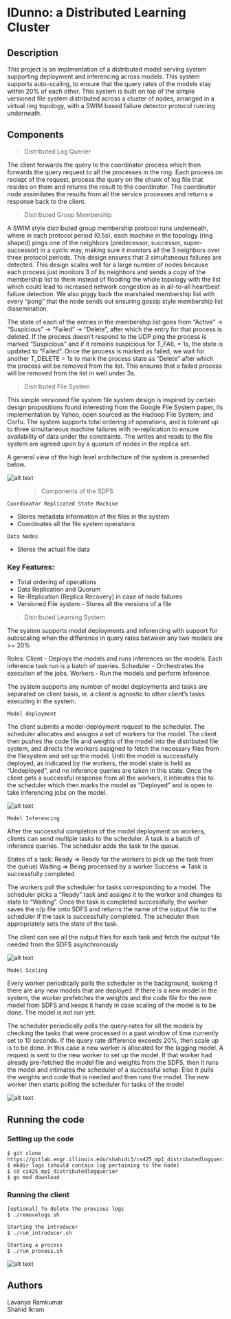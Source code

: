 # IDunno: a Distributed Learning Cluster


## Description

This project is an implmentation of a distributed model serving system supporting deployment and inferencing across models. This system supports auto-scaling, to ensure that the query rates of the models stay within 20% of each other. This system is built on top of the simple versioned file system distributed across a cluster of nodes, arranged in a virtual ring topology, with a SWIM based failure detector protocol running underneath. 

## Components

> Distributed Log Querier

The client forwards the query to the coordinator process which then forwards the query request to all the processes in the ring. Each process on reciept of the request, process the query on the chunk of log file that resides on them and returns the result to the coordinator. The coordinator node assimilates the results from all the service processes and returns a response back to the client. 

> Distributed Group Membership

A SWIM style distributed group membership protocol runs underneath, where in each protocol period  (0.5s), each machine in the topology (ring shaped) pings one of the neighbors (predecessor, successor, super-successor) in a cyclic way, making sure it monitors all the 3 neighbors over three protocol periods. This design ensures that 3 simultaneous failures are detected. This design scales well for a large number of nodes because each process just monitors 3 of its neighbors and sends a copy of the membership list to them instead of flooding the whole topology with the list which could lead to increased network congestion as in all-to-all heartbeat failure detection. We also piggy back the marshaled membership list with every “pong” that the node sends out ensuring gossip style membership list dissemination. 


The state of each of the entries in the membership list goes from “Active” -> “Suspicious” -> “Failed” -> “Delete”, after which the entry for that process is deleted. If the process doesn’t respond to the UDP ping the process is marked “Suspicious” and if it remains suspicious for T_FAIL = 1s, the state is updated to “Failed”. Once the process is marked as failed, we wait for another T_DELETE = 1s to mark the process state as “Delete” after which the process will be removed from the list. This ensures that a failed process will be removed from the list in well under 3s.


> Distributed File System

This simple versioned file system file system design is inspired by certain design propositions found interesting from the Google File System paper, its implementation by Yahoo, open sourced as the Hadoop File System; and Corfu. The system supports total ordering of operations, and is tolerant up to three simultaneous machine failures with re-replication to ensure availability of data under the constraints. The writes and reads to the file system are agreed upon by a quorum of nodes in the replica set.

A general view of the high level architecture of the system is presented below.

![alt text](./SDFS.png)


>>Components of the SDFS

`Coordinator Replicated State Machine`
-  Stores metadata information of the files in the system
- Coordinates all the file system operations

`Data Nodes`
- Stores the actual file data

### Key Features:
- Total ordering of operations
- Data Replication and Quorum
- Re-Replication (Replica Recovery) in case of node failures
- Versioned File system - Stores all the versions of a file

> Distributed Learning System

The system supports model deployments and inferencing with support for autoscaling when the difference in query rates between any two models are >= 20%

Roles:
Client - Deploys the models and runs inferences on the models. Each inference task run is a batch of queries. 
Scheduler - Orchestrates the execution of the jobs.
Workers - Run the models and perform inference. 

The system supports any number of model deployments and tasks are separated on client basis, ie. a client is agnostic to other client’s tasks executing in the system.

`Model deployment`

The client submits a model-deployment request to the scheduler. The scheduler allocates and assigns a set of workers for the model. The client then pushes the code file and weights of the model into the distributed file system, and directs the workers assigned to fetch the necessary files from the filesystem and set up the model. Until the model is successfully deployed, as indicated by the workers, the model state is held as “Undeployed”, and no inference queries are taken in this state. Once the client gets a successful response from all the workers, it intimates this to the scheduler which then marks the model as “Deployed” and is open to take inferencing jobs on the model.

![alt text](./ModelDeployment.png)

`Model Inferencing`

After the successful completion of the model deployment on workers, clients can send multiple tasks to the scheduler. A task is a batch of inference queries. The scheduler adds the task to the queue. 

States of a task:
Ready =>  Ready for the workers to pick up the task from the queue)
Waiting => Being processed by a worker
Success => Task is successfully completed

The workers poll the scheduler for tasks corresponding to a model. The scheduler picks a “Ready” task and assigns it to the worker and changes its state to “Waiting”. Once the task is completed successfully, the worker saves the o/p file onto SDFS and returns the name of the output file to the scheduler if the task is successfully completed. The scheduler then appropriately sets the state of the task. 

The client can see all the output files for each 
task and fetch the output file needed from the SDFS asynchronously

![alt text](./ModelInference.png)

`Model Scaling`

Every worker periodically polls the scheduler in the background, looking if there are any new models  that are deployed. If there is a new model in the system, the worker prefetches the weights and  the code file for the new model from SDFS and keeps it handy in case scaling of the model is to be done. The model is not  run yet.

The scheduler periodically polls the query-rates for all the models by checking the tasks that were processed in a past window of time currently set to 10 seconds. If the query rate difference exceeds 20%, then scale up is to be done. In this case a new worker is allocated for the lagging model. A request is sent to the new worker to set up the model. If that worker had already pre-fetched the model file and weights from the SDFS, then it runs the model and intimates the scheduler of a successful setup. Else it pulls the weights and code that is needed and then runs the model. The new worker then starts polling the scheduler for tasks of the model 

![alt text](./ModelScaling.png)

## Running the code

### Setting up the code
```
$ git clone https://gitlab.engr.illinois.edu/shahidi3/cs425_mp1_distributedlogquerier.git
$ mkdir logs (should contain log pertaining to the node)
$ cd cs425_mp1_distributedlogquerier
$ go mod download
```

### Running the client
```
[optional] To delete the previous logs
$ ./removelogs.sh 

Starting the introducer
$ ./run_introducer.sh

Starting a process
$ ./run_process.sh
```

![alt text](./IDunnoClient.png)



## Authors

Lavanya Ramkumar\
Shahid Ikram